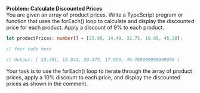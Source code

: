 **Problem: Calculate Discounted Prices**<br>
You are given an array of product prices. Write a TypeScript program or function that uses the forEach() loop to calculate and display the discounted price for each product. Apply a discount of 9% to each product.
```ts
let productPrices: number[] = [25.99, 14.49, 32.75, 19.95, 45.30];

// Your code here

// Output: [ 23.391, 13.041, 29.475, 17.955, 40.769999999999996 ]
```
Your task is to use the forEach() loop to iterate through the array of product prices, apply a 10% discount to each price, and display the discounted prices as shown in the comment.
